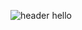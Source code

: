 ![header](https://capsule-render.vercel.app/api?type=wave&color=auto&height=300&section=header&text=capsule%20render&fontSize=90) hello
